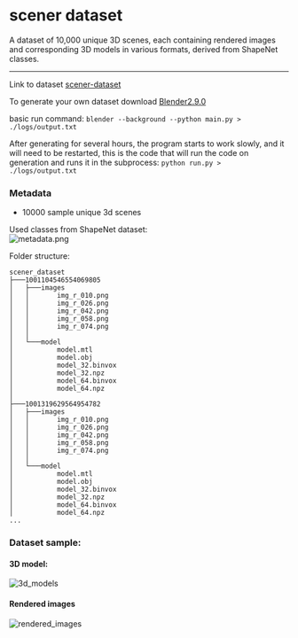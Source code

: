 # scener dataset

A dataset of 10,000 unique 3D scenes, each containing rendered images and corresponding 3D models in various formats, derived from ShapeNet classes.

<hr>

Link to dataset [scener-dataset](https://github.com/imangali01/scener-dataset/releases/tag/v1.0)

To generate your own dataset download 
[Blender2.9.0](https://download.blender.org/release/Blender2.90/)

basic run command:
`blender --background --python main.py > ./logs/output.txt`

After generating for several hours, the program starts to work slowly, and it will need to be restarted, this is the code that will run the code on generation and runs it in the subprocess:
`python run.py > ./logs/output.txt`

### Metadata
- 10000 sample unique 3d scenes

Used classes from ShapeNet dataset:<br>
![metadata.png](https://github.com/imangali01/scener-dataset/blob/main/images/metadata.png)

Folder structure:
```
scener_dataset
├───1001104546554069805
│   ├───images
│   │       img_r_010.png
│   │       img_r_026.png
│   │       img_r_042.png
│   │       img_r_058.png
│   │       img_r_074.png
│   │
│   └───model
│           model.mtl
│           model.obj
│           model_32.binvox
│           model_32.npz
│           model_64.binvox
│           model_64.npz
│
├───1001319629564954782
│   ├───images
│   │       img_r_010.png
│   │       img_r_026.png
│   │       img_r_042.png
│   │       img_r_058.png
│   │       img_r_074.png
│   │
│   └───model
│           model.mtl
│           model.obj
│           model_32.binvox
│           model_32.npz
│           model_64.binvox
│           model_64.npz
...
```

### Dataset sample:<br>

#### 3D model:
![3d_models](https://github.com/imangali01/scener-dataset/blob/main/images/3d_models.png)

#### Rendered images
![rendered_images](https://github.com/imangali01/scener-dataset/blob/main/images/rendered_images.png)
